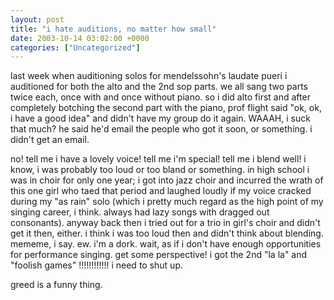 ```yaml
---
layout: post
title: "i hate auditions, no matter how small"
date: 2003-10-14 03:02:00 +0000
categories: ["Uncategorized"]
---
```


last week when auditioning solos for mendelssohn's laudate pueri i auditioned for both the alto and the 2nd sop parts. we all sang two parts twice each, once with and once without piano. so i did alto first and after completely botching the second part with the piano, prof flight said "ok, ok, i have a good idea" and didn't have my group do it again. WAAAH, i suck that much? he said he'd email the people who got it soon, or something. i didn't get an email.

no! tell me i have a lovely voice! tell me i'm special! tell me i blend well! i know, i was probably too loud or too bland or something. in high school i was in choir for only one year; i got into jazz choir and incurred the wrath of this one girl who taed that period and laughed loudly if my voice cracked during my "as rain" solo (which i pretty much regard as the high point of my singing career, i think. always had lazy songs with dragged out consonants). anyway back then i tried out for a trio in girl's choir and didn't get it then, either. i think i was too loud then and didn't think about blending. mememe, i say. ew. i'm a dork. wait, as if i don't have enough opportunities for performance singing. get some perspective! i got the 2nd "la la" and "foolish games" !!!!!!!!!!!! i need to shut up.

greed is a funny thing.
